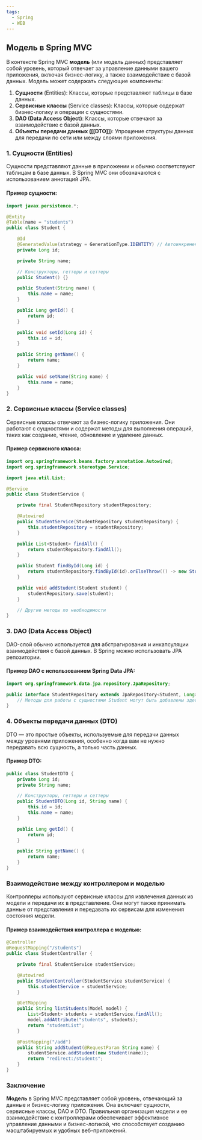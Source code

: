 ```yaml
---
tags:
  - Spring
  - WEB
---
```


## Модель в Spring MVC

В контексте Spring MVC **модель** (или модель данных) представляет собой уровень, который отвечает за управление данными вашего приложения, включая бизнес-логику, а также взаимодействие с базой данных. Модель может содержать следующие компоненты:

1. **Сущности** (Entities): Классы, которые представляют таблицы в базе данных.
2. **Сервисные классы** (Service classes): Классы, которые содержат бизнес-логику и операции с сущностями.
3. **DAO (Data Access Object)**: Классы, которые отвечают за взаимодействие с базой данных.
4. **Объекты передачи данных ([[DTO]])**: Упрощение структуры данных для передачи по сети или между слоями приложения.

### 1. Сущности (Entities)

Сущности представляют данные в приложении и обычно соответствуют таблицам в базе данных. В Spring MVC они обозначаются с использованием аннотаций JPA.

#### Пример сущности:

```java
import javax.persistence.*;

@Entity
@Table(name = "students")
public class Student {

    @Id
    @GeneratedValue(strategy = GenerationType.IDENTITY) // Автоинкремент
    private Long id;

    private String name;

    // Конструкторы, геттеры и сеттеры
    public Student() {}

    public Student(String name) {
        this.name = name;
    }

    public Long getId() {
        return id;
    }

    public void setId(Long id) {
        this.id = id;
    }

    public String getName() {
        return name;
    }

    public void setName(String name) {
        this.name = name;
    }
}
```

### 2. Сервисные классы (Service classes)

Сервисные классы отвечают за бизнес-логику приложения. Они работают с сущностями и содержат методы для выполнения операций, таких как создание, чтение, обновление и удаление данных.

#### Пример сервисного класса:

```java
import org.springframework.beans.factory.annotation.Autowired;
import org.springframework.stereotype.Service;

import java.util.List;

@Service
public class StudentService {

    private final StudentRepository studentRepository;

    @Autowired
    public StudentService(StudentRepository studentRepository) {
        this.studentRepository = studentRepository;
    }

    public List<Student> findAll() {
        return studentRepository.findAll();
    }

    public Student findById(Long id) {
        return studentRepository.findById(id).orElseThrow(() -> new StudentNotFoundException("Student not found!"));
    }

    public void addStudent(Student student) {
        studentRepository.save(student);
    }

    // Другие методы по необходимости
}
```

### 3. DAO (Data Access Object)

DAO-слой обычно используется для абстрагирования и инкапсуляции взаимодействия с базой данных. В Spring можно использовать JPA репозитории.

#### Пример DAO с использованием Spring Data JPA:

```java
import org.springframework.data.jpa.repository.JpaRepository;

public interface StudentRepository extends JpaRepository<Student, Long> {
    // Методы для работы с сущностями Student могут быть добавлены здесь
}
```

### 4. Объекты передачи данных (DTO)

DTO — это простые объекты, используемые для передачи данных между уровнями приложения, особенно когда вам не нужно передавать всю сущность, а только часть данных.

#### Пример DTO:

```java
public class StudentDTO {
    private Long id;
    private String name;

    // Конструкторы, геттеры и сеттеры
    public StudentDTO(Long id, String name) {
        this.id = id;
        this.name = name;
    }

    public Long getId() {
        return id;
    }

    public String getName() {
        return name;
    }
}
```

### Взаимодействие между контроллером и моделью

Контроллеры используют сервисные классы для извлечения данных из модели и передачи их в представление. Они могут также принимать данные от представления и передавать их сервисам для изменения состояния модели.

#### Пример взаимодействия контроллера с моделью:

```java
@Controller
@RequestMapping("/students")
public class StudentController {

    private final StudentService studentService;

    @Autowired
    public StudentController(StudentService studentService) {
        this.studentService = studentService;
    }

    @GetMapping
    public String listStudents(Model model) {
        List<Student> students = studentService.findAll();
        model.addAttribute("students", students);
        return "studentList";
    }

    @PostMapping("/add")
    public String addStudent(@RequestParam String name) {
        studentService.addStudent(new Student(name));
        return "redirect:/students";
    }
}
```

### Заключение

**Модель** в Spring MVC представляет собой уровень, отвечающий за данные и бизнес-логику приложения. Она включает сущности, сервисные классы, DAO и DTO. Правильная организация модели и ее взаимодействие с контроллерами обеспечивает эффективное управление данными и бизнес-логикой, что способствует созданию масштабируемых и удобных веб-приложений.